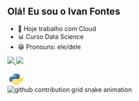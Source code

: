 ## Olá! Eu sou o Ivan Fontes

- 👜 Hoje trabalho com Cloud
- 📊 Curso Data Science
- 😁 Pronouns: ele/dele
<div>
  <a href="https://github.com/Ivan-Fontes-de-Assis-Santos">
    <img height="180em" src="https://github-readme-stats.vercel.app/api?username=Ivan-Fontes-de-Assis-Santos&show_icons=true&theme=tokyonight&include_all_commits=true&count_private=true" />
    <img height="180em" src="https://github-readme-stats.vercel.app/api/top-langs/?username=Ivan-Fontes-de-Assis-Santos&layout=compact&langs_count=16&theme=tokyonight" />
  </a>
</div>
<div style="display: inline_block"><br>
  <img align="center" alt="Rafa-Python" height="30" width="40" src="https://raw.githubusercontent.com/devicons/devicon/master/icons/python/python-original.svg">
</div>
<picture>
  <source media="(prefers-color-scheme: dark)" srcset="https://raw.githubusercontent.com/YourUser/Ivan-Fontes-de-Assis-Santos/output/github-contribution-grid-snake-dark.svg">
  <source media="(prefers-color-scheme: light)" srcset="https://raw.githubusercontent.com/YourUser/Ivan-Fontes-de-Assis-Santos/output/github-contribution-grid-snake.svg">
  <img alt="github contribution grid snake animation" src="https://raw.githubusercontent.com/YourUser/Ivan-Fontes-de-Assis-Santos/output/github-contribution-grid-snake.svg">
</picture>
